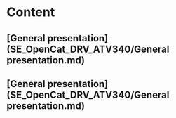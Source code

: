 # Content

## [General presentation] (SE_OpenCat_DRV_ATV340/General presentation.md)
## [General presentation](SE_OpenCat_DRV_ATV340/General presentation.md)
